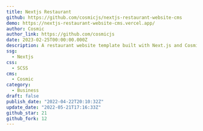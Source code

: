 ```yaml
---
title: Nextjs Restaurant
github: https://github.com/cosmicjs/nextjs-restaurant-website-cms
demo: https://nextjs-restaurant-website-cms.vercel.app/
author: Cosmic
author_link: https://github.com/cosmicjs
date: 2023-02-25T00:00:00.000Z
description: A restaurant website template built with Next.js and Cosmic
ssg:
  - Nextjs
css:
  - SCSS
cms:
  - Cosmic
category:
  - Business
draft: false
publish_date: "2022-04-22T20:10:32Z"
update_date: "2022-05-21T17:16:33Z"
github_star: 21
github_fork: 12
---
```

